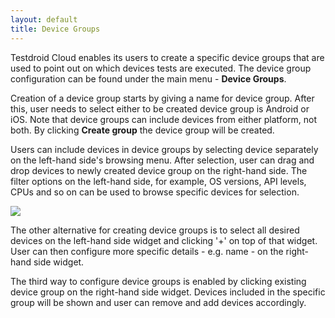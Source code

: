 ```yaml
---
layout: default
title: Device Groups
---
```


Testdroid Cloud enables its users to create a specific device groups
that are used to point out on which devices tests are executed. The
device group configuration can be found under the main menu - **Device
Groups**.

Creation of a device group starts by giving a name for device
group. After this, user needs to select either to be created device
group is Android or iOS. Note that device groups can include devices
from either platform, not both. By clicking **Create group** the
device group will be created.

Users can include devices in device groups by selecting device
separately on the left-hand side's browsing menu. After selection,
user can drag and drop devices to newly created device group on the
right-hand side.  The filter options on the left-hand side, for
example, OS versions, API levels, CPUs and so on can be used to browse
specific devices for selection.

![]({{site.github.url}}/assets/testdroid-cloud-ui/device_groups.png)

The other alternative for creating device groups is to select all
desired devices on the left-hand side widget and clicking '+' on top
of that widget. User can then configure more specific details -
e.g. name - on the right-hand side widget.

The third way to configure device groups is enabled by clicking
existing device group on the right-hand side widget. Devices included
in the specific group will be shown and user can remove and add
devices accordingly.
